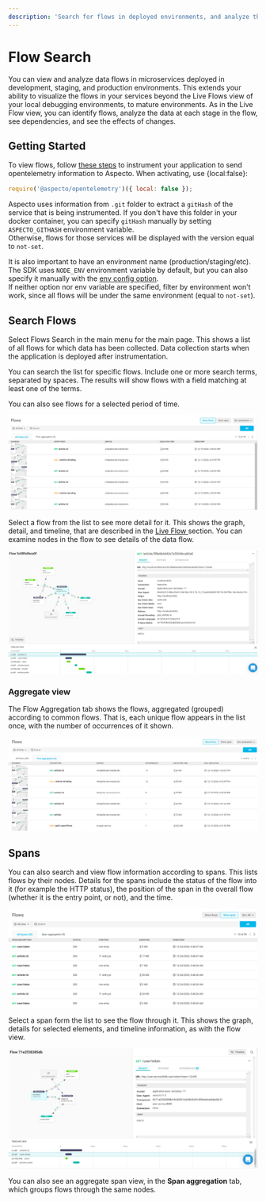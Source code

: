 ```yaml
---
description: 'Search for flows in deployed environments, and analyze them'
---
```


# Flow Search

You can view and analyze data flows in microservices deployed in development, staging, and production environments. This extends your ability to visualize the flows in your services beyond the Live Flows view of your local debugging environments, to mature environments. As in the Live Flow view, you can identify flows, analyze the data at each stage in the flow, see dependencies, and see the effects of changes.

## Getting Started

To view flows, follow [these steps](../install/#configuration) to instrument your application to send opentelemetry information to Aspecto. When activating, use {local:false}:

```javascript
require('@aspecto/opentelemetry')({ local: false });
```

Aspecto uses information from `.git` folder to extract a `gitHash` of the service that is being instrumented. If you don't have this folder in your docker container, you can specify `gitHash` manually by setting `ASPECTO_GITHASH` environment variable.   
Otherwise, flows for those services will be displayed with the version equal to `not-set`.

It is also important to have an environment name \(production/staging/etc\).   
The SDK uses `NODE_ENV` environment variable by default, but you can also specify it manually with the [env config option](../install/#configuration).   
If neither option nor env variable are specified, filter by environment won't work, since all flows will be under the same environment \(equal to `not-set`\).

## Search Flows

Select Flows Search in the main menu for the main page. This shows a list of all flows for which data has been collected. Data collection starts when the application is deployed after instrumentation.

You can search the list for specific flows. Include one or more search terms, separated by spaces. The results will show flows with a field matching at least one of the terms.

You can also see flows for a selected period of time. 

![](../.gitbook/assets/2020-12-16-14_02_48-aspecto-flows-search-main%20%281%29.png)

Select a flow from the list to see more detail for it. This shows the graph, detail, and timeline, that are described in the [Live Flow ](../live-debugging/visualize-data-flows/)section. You can examine nodes in the flow to see details of the data flow.

![](../.gitbook/assets/2020-12-16-14_06_23-aspecto-flow-5c08fa5bca0f0cdcbeacf8b4c254c2b6-detail.png)

### Aggregate view

The Flow Aggregation tab shows the flows, aggregated \(grouped\) according to common flows. That is,  each unique flow appears in the list once,  with the number of occurrences of it shown. 

![](../.gitbook/assets/2020-12-16-14_11_59-aspecto-flows-search-aggregation.png)

## Spans

You can also search and view flow information according to spans. This lists flows by their nodes. Details for the spans include the status of the flow into it \(for example the HTTP status\), the position of the span in the overall flow \(whether it is the entry point, or not\), and the time.

![](../.gitbook/assets/2020-12-24-10_01_00-aspecto-flows-search-span-1.png)

Select a span form the list to see the flow through it. This shows the graph, details for selected elements, and timeline information, as with the flow view.

![](../.gitbook/assets/2020-12-24-10_04_42-aspecto-flow-71e2f38385db44fc900516c83fb30c54-span-2.png)

You can also see an aggregate span view, in the **Span aggregation** tab, which groups flows through the same nodes.

